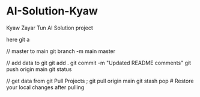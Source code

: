# AI-Solution-Kyaw
Kyaw Zayar Tun AI Solution project

here git a


// master  to main 
git branch -m main master


// add data to git 
git add .
git commit -m "Updated README comments"
git push origin main
git status


// get data from git
Pull Projects ;
git pull origin main
git stash pop  # Restore your local changes after pulling
